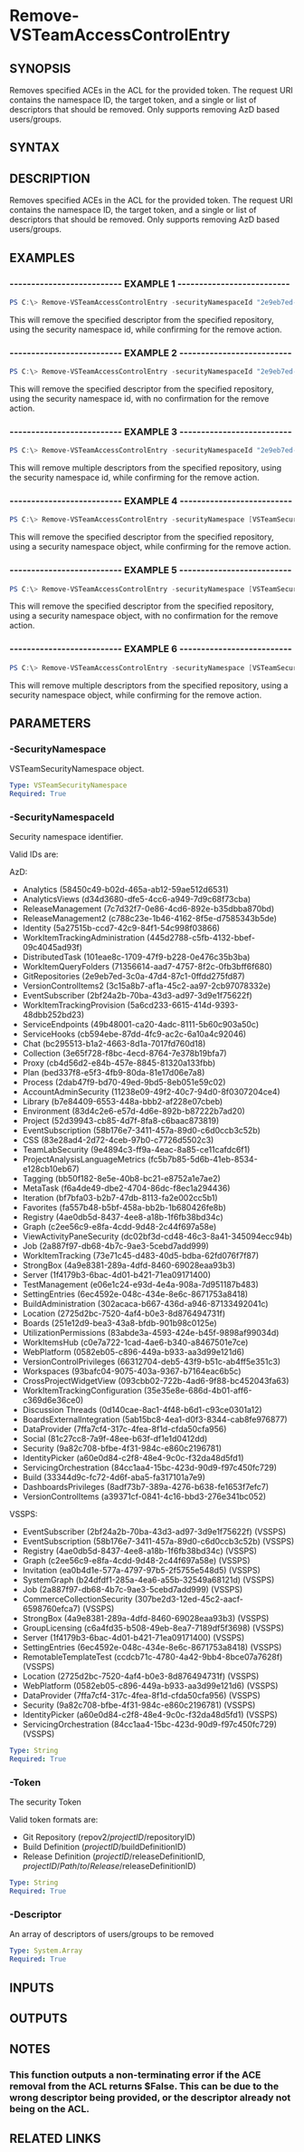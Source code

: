 


# Remove-VSTeamAccessControlEntry

## SYNOPSIS

Removes specified ACEs in the ACL for the provided token. The request URI contains the namespace ID, the target token, and a single or list of descriptors that should be removed. Only supports removing AzD based users/groups.

## SYNTAX

## DESCRIPTION

Removes specified ACEs in the ACL for the provided token. The request URI contains the namespace ID, the target token, and a single or list of descriptors that should be removed. Only supports removing AzD based users/groups.

## EXAMPLES
### -------------------------- EXAMPLE 1 --------------------------

```PowerShell
PS C:\> Remove-VSTeamAccessControlEntry -securityNamespaceId "2e9eb7ed-3c0a-47d4-87c1-0ffdd275fd87" -token "repov2/$projectid/$repoid" -descriptor @("vssgp.Uy0xLTktMTU1MTM3NDI0NS0xMzk4ODc2NjMwLTEwMTQ0ODQ4MTMtMzE5MDA4NTI4Ny0xNDU4NTkwODY1LTEtMzE1MjE3NTkwMy03NjE1NjY3OTMtMjgwMTUwMjI2Ny0zMjU5Mjg5MTIy")
```

This will remove the specified descriptor from the specified repository, using the security namespace id, while confirming for the remove action.

### -------------------------- EXAMPLE 2 --------------------------

```PowerShell
PS C:\> Remove-VSTeamAccessControlEntry -securityNamespaceId "2e9eb7ed-3c0a-47d4-87c1-0ffdd275fd87" -token "repov2/$projectid/$repoid" -descriptor @("vssgp.Uy0xLTktMTU1MTM3NDI0NS0xMzk4ODc2NjMwLTEwMTQ0ODQ4MTMtMzE5MDA4NTI4Ny0xNDU4NTkwODY1LTEtMzE1MjE3NTkwMy03NjE1NjY3OTMtMjgwMTUwMjI2Ny0zMjU5Mjg5MTIy") -confirm:$false
```

This will remove the specified descriptor from the specified repository, using the security namespace id, with no confirmation for the remove action.

### -------------------------- EXAMPLE 3 --------------------------

```PowerShell
PS C:\> Remove-VSTeamAccessControlEntry -securityNamespaceId "2e9eb7ed-3c0a-47d4-87c1-0ffdd275fd87" -token "repov2/$projectid/$repoid" -descriptor @("descriptor1","descriptor2")
```

This will remove multiple descriptors from the specified repository, using the security namespace id, while confirming for the remove action.

### -------------------------- EXAMPLE 4 --------------------------

```PowerShell
PS C:\> Remove-VSTeamAccessControlEntry -securityNamespace [VSTeamSecurityNamespace]$securityNamespace -token "repov2/$projectid/$repoid" -descriptor @("vssgp.Uy0xLTktMTU1MTM3NDI0NS0xMzk4ODc2NjMwLTEwMTQ0ODQ4MTMtMzE5MDA4NTI4Ny0xNDU4NTkwODY1LTEtMzE1MjE3NTkwMy03NjE1NjY3OTMtMjgwMTUwMjI2Ny0zMjU5Mjg5MTIy")
```

This will remove the specified descriptor from the specified repository, using a security namespace object, while confirming for the remove action.

### -------------------------- EXAMPLE 5 --------------------------

```PowerShell
PS C:\> Remove-VSTeamAccessControlEntry -securityNamespace [VSTeamSecurityNamespace]$securityNamespace -token "repov2/$projectid/$repoid" -descriptor @("vssgp.Uy0xLTktMTU1MTM3NDI0NS0xMzk4ODc2NjMwLTEwMTQ0ODQ4MTMtMzE5MDA4NTI4Ny0xNDU4NTkwODY1LTEtMzE1MjE3NTkwMy03NjE1NjY3OTMtMjgwMTUwMjI2Ny0zMjU5Mjg5MTIy") -confirm:$false
```

This will remove the specified descriptor from the specified repository, using a security namespace object, with no confirmation for the remove action.

### -------------------------- EXAMPLE 6 --------------------------

```PowerShell
PS C:\> Remove-VSTeamAccessControlEntry -securityNamespace [VSTeamSecurityNamespace]$securityNamespace -token "repov2/$projectid/$repoid" -descriptor @("descriptor1","descriptor2")
```

This will remove multiple descriptors from the specified repository, using a security namespace object, while confirming for the remove action.

## PARAMETERS

### -SecurityNamespace

VSTeamSecurityNamespace object.

```yaml
Type: VSTeamSecurityNamespace
Required: True
```

### -SecurityNamespaceId

Security namespace identifier.

Valid IDs are:

AzD:
- Analytics (58450c49-b02d-465a-ab12-59ae512d6531)
- AnalyticsViews (d34d3680-dfe5-4cc6-a949-7d9c68f73cba)
- ReleaseManagement (7c7d32f7-0e86-4cd6-892e-b35dbba870bd)
- ReleaseManagement2 (c788c23e-1b46-4162-8f5e-d7585343b5de)
- Identity (5a27515b-ccd7-42c9-84f1-54c998f03866)
- WorkItemTrackingAdministration (445d2788-c5fb-4132-bbef-09c4045ad93f)
- DistributedTask (101eae8c-1709-47f9-b228-0e476c35b3ba)
- WorkItemQueryFolders (71356614-aad7-4757-8f2c-0fb3bff6f680)
- GitRepositories (2e9eb7ed-3c0a-47d4-87c1-0ffdd275fd87)
- VersionControlItems2 (3c15a8b7-af1a-45c2-aa97-2cb97078332e)
- EventSubscriber (2bf24a2b-70ba-43d3-ad97-3d9e1f75622f)
- WorkItemTrackingProvision (5a6cd233-6615-414d-9393-48dbb252bd23)
- ServiceEndpoints (49b48001-ca20-4adc-8111-5b60c903a50c)
- ServiceHooks (cb594ebe-87dd-4fc9-ac2c-6a10a4c92046)
- Chat (bc295513-b1a2-4663-8d1a-7017fd760d18)
- Collection (3e65f728-f8bc-4ecd-8764-7e378b19bfa7)
- Proxy (cb4d56d2-e84b-457e-8845-81320a133fbb)
- Plan (bed337f8-e5f3-4fb9-80da-81e17d06e7a8)
- Process (2dab47f9-bd70-49ed-9bd5-8eb051e59c02)
- AccountAdminSecurity (11238e09-49f2-40c7-94d0-8f0307204ce4)
- Library (b7e84409-6553-448a-bbb2-af228e07cbeb)
- Environment (83d4c2e6-e57d-4d6e-892b-b87222b7ad20)
- Project (52d39943-cb85-4d7f-8fa8-c6baac873819)
- EventSubscription (58b176e7-3411-457a-89d0-c6d0ccb3c52b)
- CSS (83e28ad4-2d72-4ceb-97b0-c7726d5502c3)
- TeamLabSecurity (9e4894c3-ff9a-4eac-8a85-ce11cafdc6f1)
- ProjectAnalysisLanguageMetrics (fc5b7b85-5d6b-41eb-8534-e128cb10eb67)
- Tagging (bb50f182-8e5e-40b8-bc21-e8752a1e7ae2)
- MetaTask (f6a4de49-dbe2-4704-86dc-f8ec1a294436)
- Iteration (bf7bfa03-b2b7-47db-8113-fa2e002cc5b1)
- Favorites (fa557b48-b5bf-458a-bb2b-1b680426fe8b)
- Registry (4ae0db5d-8437-4ee8-a18b-1f6fb38bd34c)
- Graph (c2ee56c9-e8fa-4cdd-9d48-2c44f697a58e)
- ViewActivityPaneSecurity (dc02bf3d-cd48-46c3-8a41-345094ecc94b)
- Job (2a887f97-db68-4b7c-9ae3-5cebd7add999)
- WorkItemTracking (73e71c45-d483-40d5-bdba-62fd076f7f87)
- StrongBox (4a9e8381-289a-4dfd-8460-69028eaa93b3)
- Server (1f4179b3-6bac-4d01-b421-71ea09171400)
- TestManagement  (e06e1c24-e93d-4e4a-908a-7d951187b483)
- SettingEntries (6ec4592e-048c-434e-8e6c-8671753a8418)
- BuildAdministration (302acaca-b667-436d-a946-87133492041c)
- Location (2725d2bc-7520-4af4-b0e3-8d876494731f)
- Boards (251e12d9-bea3-43a8-bfdb-901b98c0125e)
- UtilizationPermissions (83abde3a-4593-424e-b45f-9898af99034d)
- WorkItemsHub (c0e7a722-1cad-4ae6-b340-a8467501e7ce)
- WebPlatform (0582eb05-c896-449a-b933-aa3d99e121d6)
- VersionControlPrivileges (66312704-deb5-43f9-b51c-ab4ff5e351c3)
- Workspaces (93bafc04-9075-403a-9367-b7164eac6b5c)
- CrossProjectWidgetView (093cbb02-722b-4ad6-9f88-bc452043fa63)
- WorkItemTrackingConfiguration (35e35e8e-686d-4b01-aff6-c369d6e36ce0)
- Discussion Threads (0d140cae-8ac1-4f48-b6d1-c93ce0301a12)
- BoardsExternalIntegration (5ab15bc8-4ea1-d0f3-8344-cab8fe976877)
- DataProvider (7ffa7cf4-317c-4fea-8f1d-cfda50cfa956)
- Social (81c27cc8-7a9f-48ee-b63f-df1e1d0412dd)
- Security (9a82c708-bfbe-4f31-984c-e860c2196781)
- IdentityPicker (a60e0d84-c2f8-48e4-9c0c-f32da48d5fd1)
- ServicingOrchestration (84cc1aa4-15bc-423d-90d9-f97c450fc729)
- Build (33344d9c-fc72-4d6f-aba5-fa317101a7e9)
- DashboardsPrivileges (8adf73b7-389a-4276-b638-fe1653f7efc7)
- VersionControlItems (a39371cf-0841-4c16-bbd3-276e341bc052)

VSSPS:
- EventSubscriber (2bf24a2b-70ba-43d3-ad97-3d9e1f75622f) (VSSPS)
- EventSubscription (58b176e7-3411-457a-89d0-c6d0ccb3c52b) (VSSPS)
- Registry (4ae0db5d-8437-4ee8-a18b-1f6fb38bd34c) (VSSPS)
- Graph (c2ee56c9-e8fa-4cdd-9d48-2c44f697a58e) (VSSPS)
- Invitation (ea0b4d1e-577a-4797-97b5-2f5755e548d5) (VSSPS)
- SystemGraph (b24dfdf1-285a-4ea6-a55b-32549a68121d) (VSSPS)
- Job (2a887f97-db68-4b7c-9ae3-5cebd7add999) (VSSPS)
- CommerceCollectionSecurity (307be2d3-12ed-45c2-aacf-6598760efca7) (VSSPS)
- StrongBox (4a9e8381-289a-4dfd-8460-69028eaa93b3) (VSSPS)
- GroupLicensing (c6a4fd35-b508-49eb-8ea7-7189df5f3698) (VSSPS)
- Server (1f4179b3-6bac-4d01-b421-71ea09171400) (VSSPS)
- SettingEntries (6ec4592e-048c-434e-8e6c-8671753a8418) (VSSPS)
- RemotableTemplateTest (ccdcb71c-4780-4a42-9bb4-8bce07a7628f) (VSSPS)
- Location (2725d2bc-7520-4af4-b0e3-8d876494731f) (VSSPS)
- WebPlatform (0582eb05-c896-449a-b933-aa3d99e121d6) (VSSPS)
- DataProvider (7ffa7cf4-317c-4fea-8f1d-cfda50cfa956) (VSSPS)
- Security (9a82c708-bfbe-4f31-984c-e860c2196781) (VSSPS)
- IdentityPicker (a60e0d84-c2f8-48e4-9c0c-f32da48d5fd1) (VSSPS)
- ServicingOrchestration (84cc1aa4-15bc-423d-90d9-f97c450fc729) (VSSPS)

```yaml
Type: String
Required: True
```

### -Token

The security Token

Valid token formats are:

- Git Repository (repov2/$projectID/$repositoryID)
- Build Definition ($projectID/$buildDefinitionID)
- Release Definition ($projectID/$releaseDefinitionID, $projectID/Path/to/Release/$releaseDefinitionID)

```yaml
Type: String
Required: True
```

### -Descriptor

An array of descriptors of users/groups to be removed

```yaml
Type: System.Array
Required: True
```

## INPUTS

## OUTPUTS

## NOTES

### This function outputs a non-terminating error if the ACE removal from the ACL returns $False. This can be due to the wrong descriptor being provided, or the descriptor already not being on the ACL.

## RELATED LINKS

